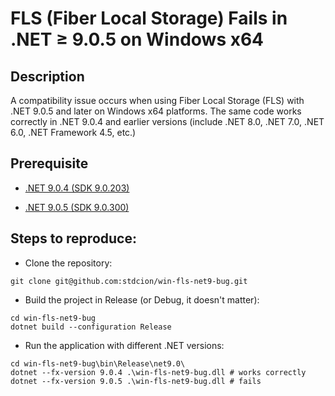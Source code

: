 # FLS (Fiber Local Storage) Fails in .NET ≥ 9.0.5 on Windows x64

## Description

A compatibility issue occurs when using Fiber Local Storage (FLS) with .NET 9.0.5 and later on Windows x64 platforms.
The same code works correctly in .NET 9.0.4 and earlier versions (include .NET 8.0, .NET 7.0, .NET 6.0, 
.NET Framework 4.5, etc.)

## Prerequisite

- [.NET 9.0.4 (SDK 9.0.203)](https://dotnet.microsoft.com/en-us/download/dotnet/thank-you/sdk-9.0.203-windows-x64-installer)

- [.NET 9.0.5 (SDK 9.0.300)](https://dotnet.microsoft.com/en-us/download/dotnet/thank-you/sdk-9.0.300-windows-x64-installer)

## Steps to reproduce:

- Clone the repository:

```shell
git clone git@github.com:stdcion/win-fls-net9-bug.git
```

- Build the project in Release (or Debug, it doesn't matter):

```shell
cd win-fls-net9-bug
dotnet build --configuration Release
```

- Run the application with different .NET versions:

```shell
cd win-fls-net9-bug\bin\Release\net9.0\
dotnet --fx-version 9.0.4 .\win-fls-net9-bug.dll # works correctly
dotnet --fx-version 9.0.5 .\win-fls-net9-bug.dll # fails
```
